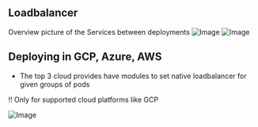 ## Loadbalancer

Overview picture of the Services between deployments
![Image](Images/Loadbalancer1.PNG)
![Image](Images/Loadbalancer2.PNG)

## Deploying in GCP, Azure, AWS

- The top 3 cloud provides have modules to set native loadbalancer for given groups of pods

!! Only for supported cloud platforms like GCP

![Image](Images/Loadbalancer3.PNG)
